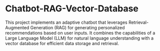 # Chatbot-RAG-Vector-Database
This project implements an adaptive chatbot that leverages Retrieval-Augmented Generation (RAG) for generating personalized recommendations based on user inputs. It combines the capabilities of a Large Language Model (LLM) for natural language understanding with a vector database for efficient data storage and retrieval.
